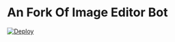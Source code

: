 # An Fork Of Image Editor Bot 


[![Deploy](https://cdn.jsdelivr.net/npm/simple-icons@3.0.1/icons/instagram.svg)](https://heroku.com/deploy?template=https://github.com/TroJanzHEX/Image-Editor)

